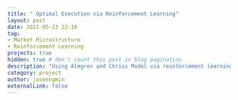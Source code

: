 ```yaml
---
title: " Optimal Execution via Reinforcement Learning"
layout: post
date: 2021-05-23 22:10
tag: 
- Market Microstructure
- Reinforcement Learning
projects: true
hidden: true # don't count this post in blog pagination
description: "Using Almgren and Chriss Model via reinforcement learning"
category: project
author: joseongmin
externalLink: false
---
```






